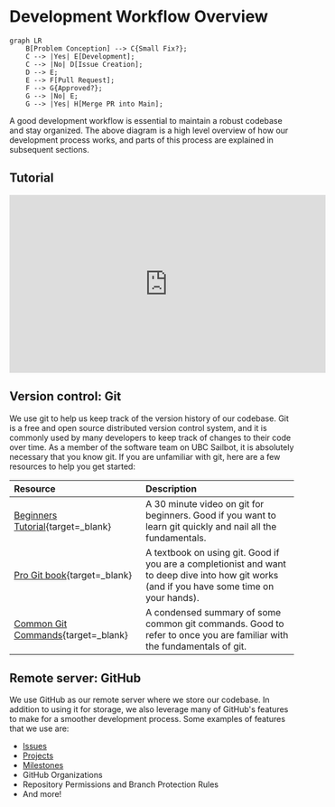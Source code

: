 # Development Workflow Overview

``` mermaid
graph LR
    B[Problem Conception] --> C{Small Fix?};
    C --> |Yes| E[Development];
    C --> |No| D[Issue Creation];
    D --> E;
    E --> F[Pull Request];
    F --> G{Approved?};
    G --> |No| E;
    G --> |Yes| H[Merge PR into Main];
```

A good development workflow is essential to maintain a robust codebase and stay organized. The above
diagram is a high level overview of how our development process works, and parts of this process
are explained in subsequent sections.

## Tutorial

<!-- markdownlint-disable MD013 -->
<div class="video-wrapper">
    <iframe width="560" height="315" src="https://www.youtube.com/embed/bBHJgIDoZGk?si=XCn_brSzTfcWCcTB" title="YouTube video player" frameborder="0" allow="accelerometer; autoplay; clipboard-write; encrypted-media; gyroscope; picture-in-picture; web-share" referrerpolicy="strict-origin-when-cross-origin" allowfullscreen></iframe>
</div>
<!-- markdownlint-enable MD013 -->

## Version control: Git

We use git to help us keep track of the version history of our codebase. Git is a free and open source
distributed version control system, and it is commonly used by many developers to keep track of changes
to their code over time. As a member of the software team on UBC Sailbot, it is absolutely necessary that
you know git. If you are unfamiliar with git, here are a few resources to help you get started:

| Resource                                               | Description                                            |
| :----------------------------------------------------- | :----------------------------------------------------- |
| [Beginners Tutorial](https://youtu.be/HVsySz-h9r4){target=_blank}     | A 30 minute video on git for beginners. Good if you want to learn git quickly and nail all the fundamentals.    |
| [Pro Git book](https://git-scm.com/book/en/v2){target=_blank}         | A textbook on using git. Good if you are a completionist and want to deep dive into how git works (and if you have some time on your hands).    |
| [Common Git Commands](https://patrick-5546.github.io/notes/reference/git/git_commands/){target=_blank} | A condensed summary of some common git commands. Good to refer to once you are familiar with the fundamentals of git. |

## Remote server: GitHub

We use GitHub as our remote server where we store our codebase. In addition to using it for storage, we also
leverage many of GitHub's features to make for a smoother development process. Some examples of features
that we use are:

- [Issues](./issues.md#creating-issues)
- [Projects](./issues.md#adding-issues-to-a-project)
- [Milestones](./issues.md#adding-issues-to-a-milestone)
- GitHub Organizations
- Repository Permissions and Branch Protection Rules
- And more!
